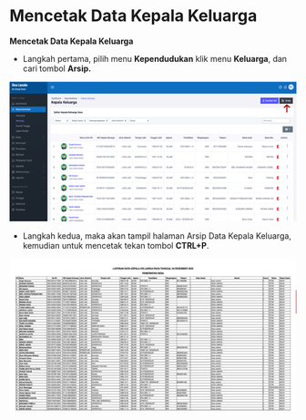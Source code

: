 # Mencetak Data Kepala Keluarga

**Mencetak Data Kepala Keluarga**

* Langkah pertama, pilih menu **Kependudukan** klik menu **Keluarga**, dan cari tombol **Arsip.**

![](../../../.gitbook/assets/32.png)

* Langkah kedua, maka akan tampil halaman Arsip Data Kepala Keluarga, kemudian untuk mencetak tekan tombol **CTRL+P**.

![](../../../.gitbook/assets/33.png)

